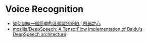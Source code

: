 # Voice Recognition

* [如何訓練一個簡單的音頻識別網絡 \| 機器之心](https://www.jiqizhixin.com/articles/2018-05-28-12)
* [mozilla/DeepSpeech: A TensorFlow implementation of Baidu's DeepSpeech architecture](https://github.com/mozilla/DeepSpeech)

